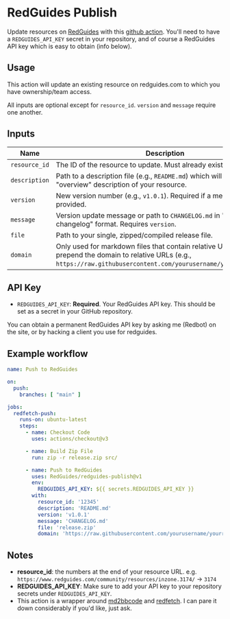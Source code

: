 # RedGuides Publish

Update resources on [RedGuides](https://www.redguides.com/) with this [github action](https://github.com/marketplace/actions/redguides-publish). You'll need to have a `REDGUIDES_API_KEY` secret in your repository, and of course a RedGuides API key which is easy to obtain (info below).

## Usage

This action will update an existing resource on redguides.com to which you have ownership/team access.

All inputs are optional except for `resource_id`. `version` and `message` require one another.

## Inputs

| Name           | Description                                                                                                                                              | Required |
|----------------|----------------------------------------------------------------------------------------------------------------------------------------------------------|----------|
| `resource_id`  | The ID of the resource to update. Must already exist on RedGuides.                                                                                       | `true`   |
| `description`  | Path to a description file (e.g., `README.md`) which will become the "overview" description of your resource.                                            | `false`  |
| `version`      | New version number (e.g., `v1.0.1`). Required if a message is provided.                                                                                  | `false`  |
| `message`      | Version update message or path to `CHANGELOG.md` in "keep a changelog" format. Requires `version`.                                                       | `false`  |
| `file`         | Path to your single, zipped/compiled release file.                                                                                                                        | `false`  |
| `domain`       | Only used for markdown files that contain relative URLs. This will prepend the domain to relative URLs (e.g., `https://raw.githubusercontent.com/yourusername/yourrepo/main/`). | `false`  |

## API Key

- `REDGUIDES_API_KEY`: **Required**. Your RedGuides API key. This should be set as a secret in your GitHub repository.

You can obtain a permanent RedGuides API key by asking me (Redbot) on the site, or by hacking a client you use for redguides. 

## Example workflow
```yaml
name: Push to RedGuides

on:
  push:
    branches: [ "main" ]

jobs:
  redfetch-push:
    runs-on: ubuntu-latest
    steps:
      - name: Checkout Code
        uses: actions/checkout@v3

      - name: Build Zip File
        run: zip -r release.zip src/

      - name: Push to RedGuides
        uses: RedGuides/redguides-publish@v1
        env:
          REDGUIDES_API_KEY: ${{ secrets.REDGUIDES_API_KEY }}
        with:
          resource_id: '12345'
          description: 'README.md'
          version: 'v1.0.1'
          message: 'CHANGELOG.md'
          file: 'release.zip'
          domain: 'https://raw.githubusercontent.com/yourusername/yourrepo/main/'
```

## Notes
- **resource_id**: the numbers at the end of your resource URL. e.g. `https://www.redguides.com/community/resources/inzone.3174/` -> `3174`
- **REDGUIDES_API_KEY**: Make sure to add your API key to your repository secrets under `REDGUIDES_API_KEY`.
- This action is a wrapper around [md2bbcode](https://github.com/RedGuides/md2bbcode) and [redfetch](https://github.com/RedGuides/redfetch). I can pare it down considerably if you'd like, just ask. 

